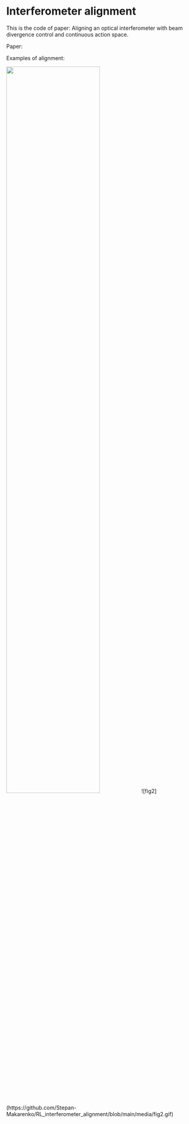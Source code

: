# Interferometer alignment
This is the code of paper: Aligning an optical interferometer with beam divergence control and continuous action space.

Paper: 

Examples of alignment:

<!-- ![fig1](https://github.com/Stepan-Makarenko/RL_interferometer_alignment/blob/main/) -->
<img src="/media/fig1.gif" width="70%" height="70%"/>
![fig2](https://github.com/Stepan-Makarenko/RL_interferometer_alignment/blob/main/media/fig2.gif)

